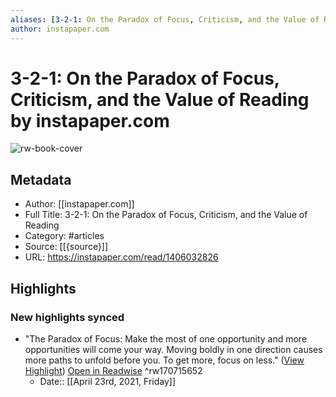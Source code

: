 ```yaml
---
aliases: [3-2-1: On the Paradox of Focus, Criticism, and the Value of Reading, 3-2-1: On the Paradox of Focus, Criticism, and the Value of Reading]
author: instapaper.com
---
```

# 3-2-1: On the Paradox of Focus, Criticism, and the Value of Reading by instapaper.com

![rw-book-cover](https://readwise-assets.s3.amazonaws.com/static/images/article4.6bc1851654a0.png)

## Metadata
- Author: [[instapaper.com]]
- Full Title: 3-2-1: On the Paradox of Focus, Criticism, and the Value of Reading
- Category: #articles
- Source: [[{source}]]
- URL: https://instapaper.com/read/1406032826

## Highlights
### New highlights synced
- "The Paradox of Focus:
  Make the most of one opportunity and more opportunities will come your way.
  Moving boldly in one direction causes more paths to unfold before you.
  To get more, focus on less." ([View Highlight](https://instapaper.com/read/1406032826/16176383)) [Open in Readwise](https://readwise.io/open/170715652) ^rw170715652
    - Date:: [[April 23rd, 2021, Friday]]
